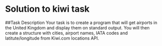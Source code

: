 # Solution to kiwi task

##Task Description
Your task is to create a program that will get airports in the United Kingdom and display them on standard output. You will then create a structure with cities, airport names, IATA codes and latitute/longitude from Kiwi.com locations API.

